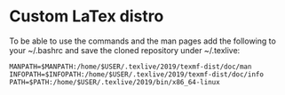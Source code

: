 # Custom LaTex distro

To be able to use the commands and the man pages add the following to your ~/.bashrc and save the cloned repository under ~/.texlive:

`MANPATH=$MANPATH:/home/$USER/.texlive/2019/texmf-dist/doc/man`  
`INFOPATH=$INFOPATH:/home/$USER/.texlive/2019/texmf-dist/doc/info`  
`PATH=$PATH:/home/$USER/.texlive/2019/bin/x86_64-linux`
